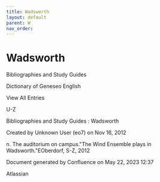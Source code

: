 ```yaml
---
title: Wadsworth
layout: default
parent: W
nav_order:
---
```


# Wadsworth

Bibliographies and Study Guides

Dictionary of Geneseo English

View All Entries

U-Z

Bibliographies and Study Guides : Wadsworth

Created by  Unknown User (eo7) on Nov 16, 2012

n. The auditorium on campus.&quot;The Wind Ensemble plays in Wadsworth.&quot;EOberdorf, S-Z, 2012

Document generated by Confluence on May 22, 2023 12:37

Atlassian
